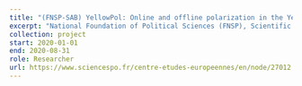 ```yaml
---
title: "(FNSP-SAB) YellowPol: Online and offline polarization in the Yellow Vests movement in France"
excerpt: "National Foundation of Political Sciences (FNSP), Scientific Advisory Board (SAB), Online and offline polarization in the Yellow Vests movement in France"
collection: project
start: 2020-01-01
end: 2020-08-31
role: Researcher
url: https://www.sciencespo.fr/centre-etudes-europeennes/en/node/27012
---
```


